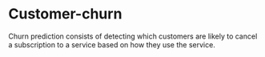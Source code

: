 # Customer-churn
Churn prediction consists of detecting which customers are likely to cancel a subscription to a service based on how they use the service.
